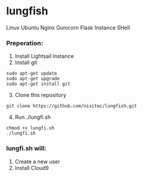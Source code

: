 # lungfish
Linux Ubuntu Nginx Gunicorn Flask Instance SHell

### Preperation:
1. Install Lightsail Instance
2. Install git
```
sudo apt-get update
sudo apt-get upgrade
sudo apt-get install git
```
3. Clone this repository
```
git clone https://github.com/nixitec/lungfish.git
```
4. Run ./lungfi.sh
```
chmod +x lungfi.sh
./lungfi.sh
```
### lungfi.sh will:
1. Create a new user
1. Install Cloud9
